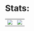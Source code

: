 # Stats:
<table>
  <tr>
    <td align="center">
      <img align="center" src="https://my-github-readme-stats-mycodingchair.vercel.app/api?username=dtkdtk&show_icons=true&theme=github_dark_dimmed&rank_icon=github" />
    </td>
    <td align="center">
      <img align="center" src="https://my-github-readme-stats-mycodingchair.vercel.app/api/top-langs?username=dtkdtk&layout=donut&theme=github_dark_dimmed" />
    </td>
  </tr>
</table>
